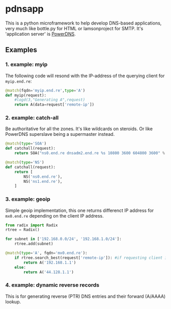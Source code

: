 pdnsapp
=======

This is a python microframework to help develop DNS-based applications, very much like bottle.py for HTML or lamsonproject for SMTP. It's 'application server' is [PowerDNS](http://www.powerdns.com/).

## Examples

### 1. example: myip

The following code will resond with the IP-address of the querying client for ```myip.end.re```:

```py
@match(fqdn='myip.end.re',type='A')
def myip(request):
    #logd(3,"Generating A",request)
    return A(data=request['remote-ip'])
```

### 2. example: catch-all

Be authoritative for all the zones.
It's like wildcards on steroids. Or like PowerDNS superslave being a supermaster instead.

```py
@match(type='SOA')
def catchall(request):
    return SOA("ns0.end.re dnsadm2.end.re %s 10800 3600 604800 3600" % strftime("%Y%m%d%H"))

@match(type='NS')
def catchall(request):
    return [
        NS('ns0.end.re'),
        NS('ns1.end.re'),
    ]   
```

### 3. example: geoip

Simple geoip implementation, this one returns differenct IP address for ```mx0.end.re``` depending on the client IP address.

```py
from radix import Radix
rtree = Radix()

for subnet in ['192.168.0.0/24', '192.168.1.0/24']:
    rtree.add(subnet)

@match(type='A', fqdn='mx0.end.re'):
    if rtree.search_best(request['remote-ip']): #if requesting client is in the prefixes listed
        return A('192.168.1.1')
    else:
        return A('44.128.1.1')
```

### 4. example: dynamic reverse records

This is for generating reverse (PTR) DNS entries and their forward (A/AAAA) lookup.
